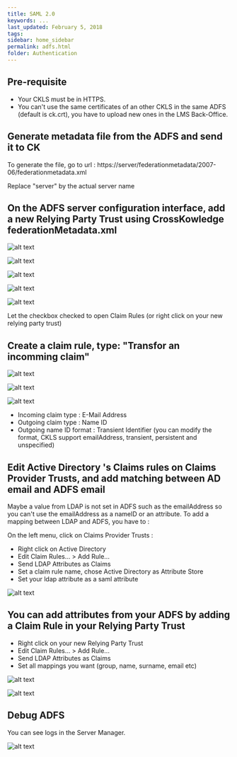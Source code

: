 ```yaml
---
title: SAML 2.0
keywords: ...
last_updated: February 5, 2018
tags:
sidebar: home_sidebar
permalink: adfs.html
folder: Authentication
---
```


## Pre-requisite

* Your CKLS must be in HTTPS.
* You can't use the same certificates of an other CKLS in the same ADFS (default is ck.crt), you have to upload new ones in the LMS Back-Office.


## Generate metadata file from the ADFS and send it to CK

To generate the file, go to url : https://server/federationmetadata/2007-06/federationmetadata.xml

Replace "server" by the actual server name

## On the ADFS server configuration interface, add a new Relying Party Trust using CrossKowledge federationMetadata.xml


![alt text](http://developers.crossknowledge.com/images/Party_trust_1.jpg)

![alt text](http://developers.crossknowledge.com/images/Party_trust_2.jpg)

![alt text](http://developers.crossknowledge.com/images/Party_trust_3.jpg)

![alt text](http://developers.crossknowledge.com/images/Party_trust_5.jpg)

![alt text](http://developers.crossknowledge.com/images/Party_trust_6.jpg)

Let the checkbox checked to open Claim Rules (or right click on your new relying party trust)


## Create a claim rule, type: "Transfor an incomming claim"

![alt text](http://developers.crossknowledge.com/images/Claim_Rules_nameID_1.jpg)

![alt text](http://developers.crossknowledge.com/images/Claim_Rules_nameID_2.jpg)

![alt text](http://developers.crossknowledge.com/images/Claim_Rules_nameID_3.jpg)

* Incoming claim type : E-Mail Address
* Outgoing claim type : Name ID
* Outgoing name ID format : Transient Identifier (you can modify the format, CKLS support emailAddress, transient, persistent and unspecified)

## Edit Active Directory 's Claims rules on Claims Provider Trusts, and add matching between AD email and ADFS email

Maybe a value from LDAP is not set in ADFS such as the emailAddress so you can't use the emailAddress as a nameID or an attribute. To add a mapping between LDAP and ADFS, you have to :

On the left menu, click on Claims Provider Trusts :

* Right click on Active Directory
* Edit Claim Rules... > Add Rule...
* Send LDAP Attributes as Claims
* Set a claim rule name, chose Active Directory as Attribute Store
* Set your ldap attribute as a saml attribute

![alt text](http://developers.crossknowledge.com/images/Ldap_adfs_mapping_1.jpg)

## You can add attributes from your ADFS by adding a Claim Rule in your Relying Party Trust

* Right click on your new Relying Party Trust
* Edit Claim Rules... > Add Rule...
* Send LDAP Attributes as Claims
* Set all mappings you want (group, name, surname, email etc)

![alt text](http://developers.crossknowledge.com/images/Claim_Rules_attributes_1.jpg)

![alt text](http://developers.crossknowledge.com/images/Claim_Rules_attributes_2.jpg)

## Debug ADFS

You can see logs in the Server Manager.

![alt text](http://developers.crossknowledge.com/images/ServermanagerADFS.jpg)



